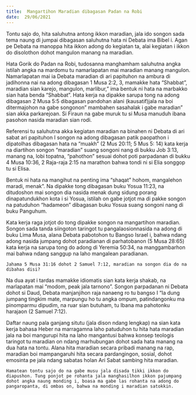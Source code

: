 ```yaml
---
title:  Mangartihon Maradian dibagasan Padan na Robi
date:  29/06/2021
---
```


Tontu sajo do, hita saluhutna antong ikkon maradian, jala ido songon sada tema naung di jumpai dibagasan saluhutna hata ni Debata ima Bibel i. Agan pe Debata na manoppa hita ikkon adong do kegiatan ta,  alai kegiatan i ikkon do disolothon dohot mangulon manang na maradian.

Hata Gorik do Padan na Robi, tudosanna manghamham saluhutna angka istilah angka na mardomu tu namarlapatan mai maradian manang mangulon. Namarlapatan mai ia Debata maradian di ari papituhon na ambura di jadihonna nai na adong dibagasan 1 Musa 2:2, 3, mamakke hata “Shabbat”, maradian sian karejo, mangulon, marlibur,” ima bentuk ni hata na  marbakko sian hata benda “Shabbat”. Hata kerja na dipakke sarupa tong na adong dibagasan 2 Musa 5:5 dibagasan pandohan alani (kausatif)jala na boi ditermajohon na gabe songonon” mambahen sasahalak i gabe maradian” sian akka parkarejoan. Si Firaun na gabe muruk tu si Musa manuduh ibana pasohon nasida maradian sian rodi.

Referensi tu saluhutna akka kegiatan maradian na binahen ni Debata di ari sabat ari papituhon I songon na adong dibagasan patik paopathon i dipatolhas dibagasan hata na “muakh” (2 Mus 20:11; 5 Mus 5: 14) kata kerja na diartihon songon “maradian” suang songoni nang di bukku Job 3:13, manang na, lobi topatna, “pahothon” sesuai dohot poti parpadanan di bukku 4 Musa 10:36, 2 Raja-raja 2:15 na marathon bahwa tondi ni si Elia songgop tu si Elisa.

Bentuk ni hata na mangihut na penting ima “shaqat” hohom, mangalehon maradi, menak”. Na dipakke tong dibagasan  buku Yosua 11:23, na ditudoshon mai songon dia nasida menak dung sidung porang dinapatundukhon kota i si Yosua, istilah on gabe jotjot ma di pakke songon na patuduhon “hadameon” dibagasan buku Yosua suang songoni nang di buku Panguhum.

Kata kerja raga jotjot do tong dipakke songon na mangartihon maradian. Songon sada tanda siingoton taringot tu pangalaosionnasida na adong di buku Lima Musa, alana Debata pabotohon tu Bangso Israel i, bahwa ndang adong nasida jumpang dohot paradianan di parhatobanon (5 Musa 28:65) kata kerja na sarupa tong do adong di Yeremia 50:34, na manggambarhon mai bahwa ndang sanggup na laho mangalean paradianan.

`Jahama 5 Musa 31:16 dohot 2 Samuel 7:12, maradian na songon dia do na dibahas disi?`

Na dua ayat i tardas mamakke idiomatis sian kata kerja shakab, na marlapatan mai “modom, peak jala tarnono”. Songon parpadanan ni Debata dohot si Daud, Debata manjanjihon raja nanaeng ro tu bangso I “Ia dung jumpang tingkim mate, marpungu ho tu angka ompum, patindangonku ma pinomparmu dipudim, na ruar sian butuham, tu Ibana ma pahotonku harajaon (2 Samuel 7:12).

Daftar naung pala ganjang situtu (jala dison ndang lengkap) na sian kata kerja  bahasa Heber na marragamna laho patuduhon tu hita hata maradian jala na boi mangurupi hita na laho mangantusi bahwa konsep teologis taringot tu maradian on ndang marhubungan dohot sada hata  manang na dua hata na tontu. Alana hita maradian secara pribadi manang na rap, maradian boi mampangaruhi hita secara pardangingon, sosial, dohot emosinta pe jala ndang sabatas holan Ari Sabat sambing hita maradian.

`Hamatean tontu sajo do na gabe musu jala disada tikki ikkon do diapushon. Tung ponjot pe rohanta jala manghasilhon ikkon pajumpang dohot angka naung monding i, boasa ma gabe las rohanta na adong do pangaropanta, di ombas on, bahwa na monding i maradian satokkin.`